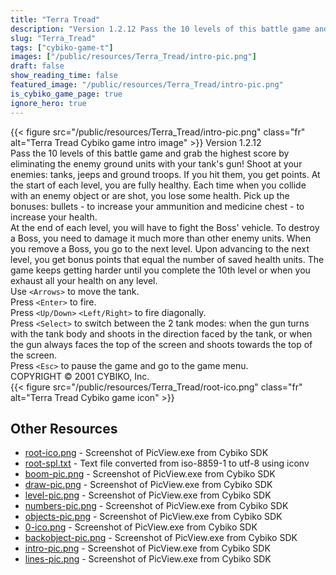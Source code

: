 ```yaml
---
title: "Terra Tread"
description: "Version 1.2.12 Pass the 10 levels of this battle game and grab the highest score by eliminating the enemy ground units with your tank's gun! Shoot at your enemies: tanks, jeeps and ground troops. If you hit them, you get points. At the start of each level, you are fully healthy...."
slug: "Terra_Tread"
tags: ["cybiko-game-t"]
images: ["/public/resources/Terra_Tread/intro-pic.png"]
draft: false
show_reading_time: false
featured_image: "/public/resources/Terra_Tread/intro-pic.png"
is_cybiko_game_page: true
ignore_hero: true
---
```

{{< figure src="/public/resources/Terra_Tread/intro-pic.png" class="fr" alt="Terra Tread Cybiko game intro image" >}}
Version 1.2.12 \
Pass the 10 levels of this battle game and grab the highest score by eliminating the enemy ground units with your tank's gun! Shoot at your enemies: tanks, jeeps and ground troops. If you hit them, you get points. At the start of each level, you are fully healthy. Each time when you collide with an enemy object or are shot, you lose some health. Pick up the bonuses: bullets - to increase your ammunition and medicine chest - to increase your health. \
At the end of each level, you will have to fight the Boss' vehicle. To destroy a Boss, you need to damage it much more than other enemy units. When you remove a Boss, you go to the next level. Upon advancing to the next level, you get bonus points that equal the number of saved health units. The game keeps getting harder until you complete the 10th level or when you exhaust all your health on any level. \
Use `<Arrows>`  to move the tank. \
Press `<Enter>`  to fire. \
Press `<Up/Down>` `<Left/Right>`  to fire diagonally. \
Press `<Select>`  to switch between the 2 tank modes: when the gun turns with the tank body and shoots in the direction faced by the tank, or when the gun always faces the top of the screen and shoots towards the top of the screen. \
Press `<Esc>`  to pause the game and go to the game menu. \
COPYRIGHT © 2001 CYBIKO, Inc. \
 {{< figure src="/public/resources/Terra_Tread/root-ico.png" class="fr" alt="Terra Tread Cybiko game icon" >}}

## Other Resources
* [root-ico.png](/public/resources/Terra_Tread/root-ico.png) - Screenshot of PicView.exe from Cybiko SDK
* [root-spl.txt](/public/resources/Terra_Tread/root-spl.txt) - Text file converted from iso-8859-1 to utf-8 using iconv
* [boom-pic.png](/public/resources/Terra_Tread/boom-pic.png) - Screenshot of PicView.exe from Cybiko SDK
* [draw-pic.png](/public/resources/Terra_Tread/draw-pic.png) - Screenshot of PicView.exe from Cybiko SDK
* [level-pic.png](/public/resources/Terra_Tread/level-pic.png) - Screenshot of PicView.exe from Cybiko SDK
* [numbers-pic.png](/public/resources/Terra_Tread/numbers-pic.png) - Screenshot of PicView.exe from Cybiko SDK
* [objects-pic.png](/public/resources/Terra_Tread/objects-pic.png) - Screenshot of PicView.exe from Cybiko SDK
* [0-ico.png](/public/resources/Terra_Tread/0-ico.png) - Screenshot of PicView.exe from Cybiko SDK
* [backobject-pic.png](/public/resources/Terra_Tread/backobject-pic.png) - Screenshot of PicView.exe from Cybiko SDK
* [intro-pic.png](/public/resources/Terra_Tread/intro-pic.png) - Screenshot of PicView.exe from Cybiko SDK
* [lines-pic.png](/public/resources/Terra_Tread/lines-pic.png) - Screenshot of PicView.exe from Cybiko SDK
